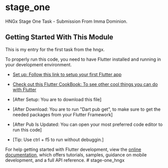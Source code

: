 # stage_one

HNGx Stage One Task - Submission From Imma Dominion.

## Getting Started With This Module

This is my entry for the first task from the hngx.

To properly run this code, you need to have Flutter installed and running in your development environment.



- [Set up: Follow this link to setup your first Flutter app](https://docs.flutter.dev/get-started/codelab)
- [Check out this Flutter CookBook: To see other cool things you can do with Flutter](https://docs.flutter.dev/cookbook)

- [After Setup: You are to download this file]
- [After Download: You are to run "Dart pub get",  to make sure to get the needed packages from your Flutter Framework]
- [After Pub Is Updated: You can open your most preferred code editor to run this code]
- [Tip:  Use ctrl + f5 to run without debuggin.]

For help getting started with Flutter development, view the
[online documentation](https://docs.flutter.dev/), which offers tutorials,
samples, guidance on mobile development, and a full API reference.
#   s t a g e - o n e _ h n g x 
 
 